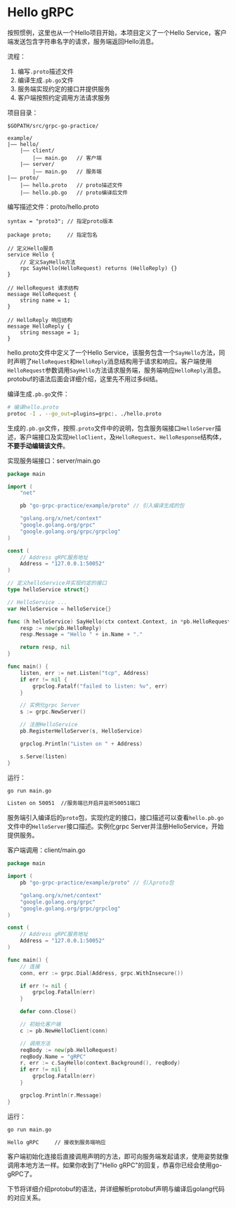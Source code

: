 # Hello gRPC

按照惯例，这里也从一个Hello项目开始，本项目定义了一个Hello Service，客户端发送包含字符串名字的请求，服务端返回Hello消息。

流程： 

1. 编写`.proto`描述文件
2. 编译生成`.pb.go`文件
3. 服务端实现约定的接口并提供服务
4. 客户端按照约定调用方法请求服务

项目目录：

```
$GOPATH/src/grpc-go-practice/

example/
|—— hello/
	|—— client/
    	|—— main.go   // 客户端
	|—— server/
    	|—— main.go   // 服务端
|—— proto/
	|—— hello.proto   // proto描述文件
	|—— hello.pb.go   // proto编译后文件
```

编写描述文件：proto/hello.proto

```
syntax = "proto3"; // 指定proto版本

package proto;     // 指定包名

// 定义Hello服务
service Hello {
	// 定义SayHello方法
	rpc SayHello(HelloRequest) returns (HelloReply) {}
}

// HelloRequest 请求结构
message HelloRequest {
	string name = 1;
}

// HelloReply 响应结构
message HelloReply {
    string message = 1;
}
```
hello.proto文件中定义了一个Hello Service，该服务包含一个`SayHello`方法，同时声明了`HelloRequest`和`HelloReply`消息结构用于请求和响应。客户端使用`HelloRequest`参数调用`SayHello`方法请求服务端，服务端响应`HelloReply`消息。protobuf的语法后面会详细介绍，这里先不用过多纠结。


编译生成`.pb.go`文件：

```sh
# 编译hello.proto
protoc -I . --go_out=plugins=grpc:. ./hello.proto
```
生成的`.pb.go`文件，按照`.proto`文件中的说明，包含服务端接口`HelloServer`描述，客户端接口及实现`HelloClient`，及`HelloRequest`、`HelloResponse`结构体，**不要手动编辑该文件**。


实现服务端接口：server/main.go

```go
package main

import (
	"net"

	pb "go-grpc-practice/example/proto" // 引入编译生成的包

	"golang.org/x/net/context"
	"google.golang.org/grpc"
	"google.golang.org/grpc/grpclog"
)

const (
	// Address gRPC服务地址
	Address = "127.0.0.1:50052"
)

// 定义helloService并实现约定的接口
type helloService struct{}

// HelloService ...
var HelloService = helloService{}

func (h helloService) SayHello(ctx context.Context, in *pb.HelloRequest) (*pb.HelloReply, error) {
	resp := new(pb.HelloReply)
	resp.Message = "Hello " + in.Name + "."

	return resp, nil
}

func main() {
	listen, err := net.Listen("tcp", Address)
	if err != nil {
		grpclog.Fatalf("failed to listen: %v", err)
	}

	// 实例化grpc Server
	s := grpc.NewServer()

	// 注册HelloService
	pb.RegisterHelloServer(s, HelloService)

	grpclog.Println("Listen on " + Address)

	s.Serve(listen)
}

```
运行：

```sh
go run main.go

Listen on 50051  //服务端已开启并监听50051端口
```
服务端引入编译后的`proto`包，实现约定的接口，接口描述可以查看`hello.pb.go`文件中的`HelloServer`接口描述。实例化grpc Server并注册HelloService，开始提供服务。


客户端调用：client/main.go

```go
package main

import (
	pb "go-grpc-practice/example/proto" // 引入proto包

	"golang.org/x/net/context"
	"google.golang.org/grpc"
	"google.golang.org/grpc/grpclog"
)

const (
	// Address gRPC服务地址
	Address = "127.0.0.1:50052"
)

func main() {
	// 连接
	conn, err := grpc.Dial(Address, grpc.WithInsecure())

	if err != nil {
		grpclog.Fatalln(err)
	}

	defer conn.Close()

	// 初始化客户端
	c := pb.NewHelloClient(conn)

	// 调用方法
	reqBody := new(pb.HelloRequest)
	reqBody.Name = "gRPC"
	r, err := c.SayHello(context.Background(), reqBody)
	if err != nil {
		grpclog.Fatalln(err)
	}

	grpclog.Println(r.Message)
}
```
运行：

```sh
go run main.go

Hello gRPC     // 接收到服务端响应
```
客户端初始化连接后直接调用声明的方法，即可向服务端发起请求，使用姿势就像调用本地方法一样。如果你收到了"Hello gRPC"的回复，恭喜你已经会使用go-gRPC了。

下节将详细介绍protobuf的语法，并详细解析protobuf声明与编译后golang代码的对应关系。
